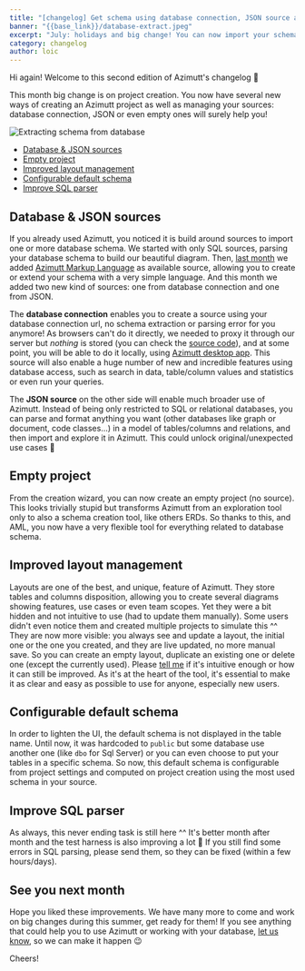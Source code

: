 ```yaml
---
title: "[changelog] Get schema using database connection, JSON source and more"
banner: "{{base_link}}/database-extract.jpeg"
excerpt: "July: holidays and big change! You can now import your schema in Azimutt using a database connection, no need to export it yourself anymore. This is THE big change but not the only nice improvement, of the month."
category: changelog
author: loic
---
```


Hi again! Welcome to this second edition of Azimutt's changelog 🎉

This month big change is on project creation. You now have several new ways of creating an Azimutt project as well as managing your sources: database connection, JSON or even empty ones will surely help you!

![Extracting schema from database]({{base_link}}/database-extract.jpeg)

- [Database & JSON sources](#database-json-sources)
- [Empty project](#empty-project)
- [Improved layout management](#improved-layout-management)
- [Configurable default schema](#configurable-default-schema)
- [Improve SQL parser](#improve-sql-parser)

## Database & JSON sources

If you already used Azimutt, you noticed it is build around sources to import one or more database schema. We started with only SQL sources, parsing your database schema to build our beautiful diagram. Then, [last month](./changelog-2022-06) we added [Azimutt Markup Language](./aml-a-language-to-define-your-database-schema) as available source, allowing you to create or extend your schema with a very simple language. And this month we added two new kind of sources: one from database connection and one from JSON.

The **database connection** enables you to create a source using your database connection url, no schema extraction or parsing error for you anymore! As browsers can't do it directly, we needed to proxy it through our server but *nothing* is stored (you can check the [source code](https://github.com/azimuttapp/azimutt/tree/main/backend)), and at some point, you will be able to do it locally, using [Azimutt desktop app](https://github.com/azimuttapp/azimutt/issues/91). This source will also enable a huge number of new and incredible features using database access, such as search in data, table/column values and statistics or even run your queries. 

The **JSON source** on the other side will enable much broader use of Azimutt. Instead of being only restricted to SQL or relational databases, you can parse and format anything you want (other databases like graph or document, code classes...) in a model of tables/columns and relations, and then import and explore it in Azimutt. This could unlock original/unexpected use cases 🧙

## Empty project

From the creation wizard, you can now create an empty project (no source). This looks trivially stupid but transforms Azimutt from an exploration tool only to also a schema creation tool, like others ERDs. So thanks to this, and AML, you now have a very flexible tool for everything related to database schema.

## Improved layout management

Layouts are one of the best, and unique, feature of Azimutt. They store tables and columns disposition, allowing you to create several diagrams showing features, use cases or even team scopes. Yet they were a bit hidden and not intuitive to use (had to update them manually). Some users didn't even notice them and created multiple projects to simulate this ^^
They are now more visible: you always see and update a layout, the initial one or the one you created, and they are live updated, no more manual save. So you can create an empty layout, duplicate an existing one or delete one (except the currently used).
Please [tell me]({{azimutt_twitter}}) if it's intuitive enough or how it can still be improved. As it's at the heart of the tool, it's essential to make it as clear and easy as possible to use for anyone, especially new users.

## Configurable default schema

In order to lighten the UI, the default schema is not displayed in the table name. Until now, it was hardcoded to `public` but some database use another one (like `dbo` for Sql Server) or you can even choose to put your tables in a specific schema. So now, this default schema is configurable from project settings and computed on project creation using the most used schema in your source.

## Improve SQL parser

As always, this never ending task is still here ^^
It's better month after month and the test harness is also improving a lot 🚀
If you still find some errors in SQL parsing, please send them, so they can be fixed (within a few hours/days).

## See you next month

Hope you liked these improvements. We have many more to come and work on big changes during this summer, get ready for them!
If you see anything that could help you to use Azimutt or working with your database, [let us know]({{issues_link}}), so we can make it happen 😉

Cheers!
